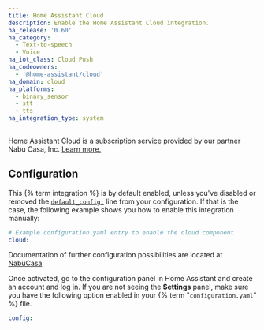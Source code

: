 ```yaml
---
title: Home Assistant Cloud
description: Enable the Home Assistant Cloud integration.
ha_release: '0.60'
ha_category:
  - Text-to-speech
  - Voice
ha_iot_class: Cloud Push
ha_codeowners:
  - '@home-assistant/cloud'
ha_domain: cloud
ha_platforms:
  - binary_sensor
  - stt
  - tts
ha_integration_type: system
---
```


Home Assistant Cloud is a subscription service provided by our partner Nabu Casa, Inc. [Learn more.](/cloud)

## Configuration

This {% term integration %} is by default enabled, unless you've disabled or removed the [`default_config:`](/integrations/default_config/) line from your configuration. If that is the case, the following example shows you how to enable this integration manually:

```yaml
# Example configuration.yaml entry to enable the cloud component
cloud:
```

Documentation of further configuration possibilities are located at [NabuCasa](https://www.nabucasa.com/config/)

Once activated, go to the configuration panel in Home Assistant and create an account and log in. If you are not seeing the **Settings** panel, make sure you have the following option enabled in your {% term "`configuration.yaml`" %} file.

```yaml
config:
```
